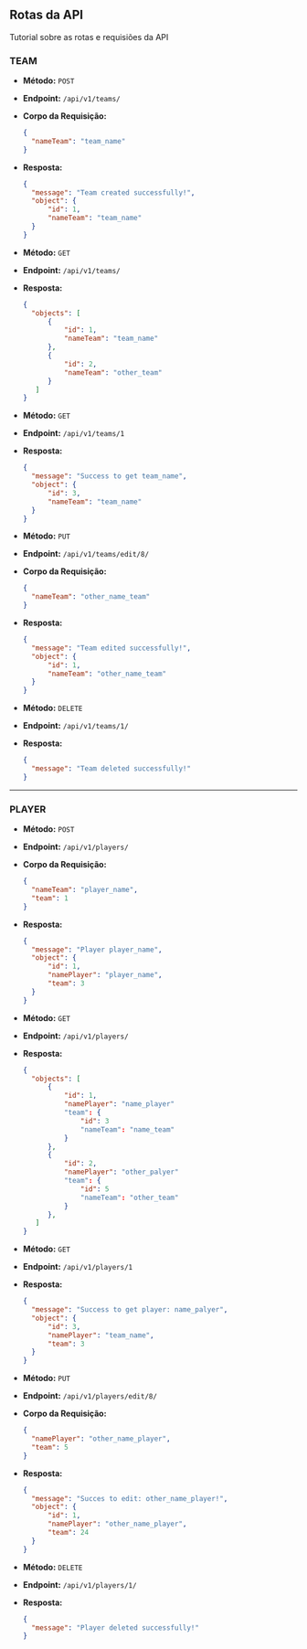 ## Rotas da API
 
Tutorial sobre as rotas e requisiões da API
 
### TEAM
 
- **Método:** `POST`
- **Endpoint:** `/api/v1/teams/`
- **Corpo da Requisição:**
    ```json
    {
      "nameTeam": "team_name"
    }
    ```
- **Resposta:**
    ```json
    {
      "message": "Team created successfully!",
      "object": {
          "id": 1,
          "nameTeam": "team_name"
      }
    }
    ```


- **Método:** `GET`
- **Endpoint:** `/api/v1/teams/`
- **Resposta:**
    ```json
    {
      "objects": [
          {
              "id": 1,
              "nameTeam": "team_name"
          },
          {
              "id": 2,
              "nameTeam": "other_team"
          }
       ]
    }
    ```

- **Método:** `GET`
- **Endpoint:** `/api/v1/teams/1`
- **Resposta:**
    ```json
    {
      "message": "Success to get team_name",
      "object": {
          "id": 3,
          "nameTeam": "team_name"
      }
    }
    ```

- **Método:** `PUT`
- **Endpoint:** `/api/v1/teams/edit/8/`
- **Corpo da Requisição:**
    ```json
    {
      "nameTeam": "other_name_team"
    }
    ```
- **Resposta:**
    ```json
    {
      "message": "Team edited successfully!",
      "object": {
          "id": 1,
          "nameTeam": "other_name_team"
      }
    }
    ```


- **Método:** `DELETE`
- **Endpoint:** `/api/v1/teams/1/`
- **Resposta:**
    ```json
    {
      "message": "Team deleted successfully!"
    }
    ```

---

### PLAYER
 
- **Método:** `POST`
- **Endpoint:** `/api/v1/players/`
- **Corpo da Requisição:**
    ```json
    {
      "nameTeam": "player_name",
      "team": 1
    }
    ```
- **Resposta:**
    ```json
    {
      "message": "Player player_name",
      "object": {
          "id": 1,
          "namePlayer": "player_name",
          "team": 3
      }
    }
    ```


- **Método:** `GET`
- **Endpoint:** `/api/v1/players/`
- **Resposta:**
    ```json
    {
      "objects": [
          {
              "id": 1,
              "namePlayer": "name_player"
              "team": {
                  "id": 3
                  "nameTeam": "name_team"
              }
          },
          {
              "id": 2,
              "namePlayer": "other_palyer"
              "team": {
                  "id": 5
                  "nameTeam": "other_team"
              }
          },
       ]
    }
    ```

- **Método:** `GET`
- **Endpoint:** `/api/v1/players/1`
- **Resposta:**
    ```json
    {
      "message": "Success to get player: name_palyer",
      "object": {
          "id": 3,
          "namePlayer": "team_name",
          "team": 3
      }
    }
    ```

- **Método:** `PUT`
- **Endpoint:** `/api/v1/players/edit/8/`
- **Corpo da Requisição:**
    ```json
    {
      "namePlayer": "other_name_player",
      "team": 5
    }
    ```
- **Resposta:**
    ```json
    {
      "message": "Succes to edit: other_name_player!",
      "object": {
          "id": 1,
          "namePlayer": "other_name_player",
          "team": 24
      }
    }
    ```


- **Método:** `DELETE`
- **Endpoint:** `/api/v1/players/1/`
- **Resposta:**
    ```json
    {
      "message": "Player deleted successfully!"
    }
    ```
